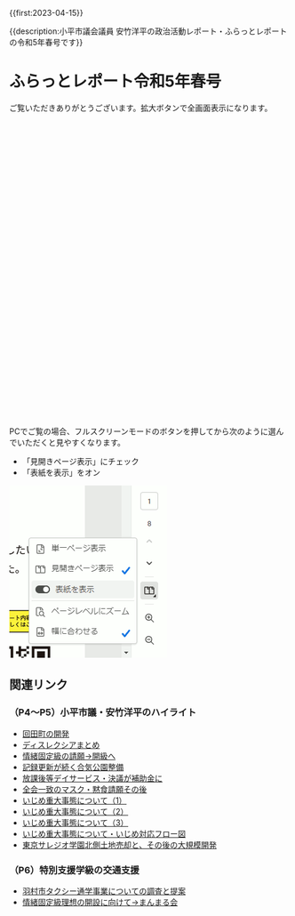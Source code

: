 {{first:2023-04-15}}

{{description:小平市議会議員 安竹洋平の政治活動レポート・ふらっとレポートの令和5年春号です}}

# ふらっとレポート令和5年春号

ご覧いただきありがとうございます。拡大ボタンで全画面表示になります。

<div id="adobe-dc-view" style="height: 500px; width: 100%; margin-bottom:3rem;"></div>
<script src="https://documentcloud.adobe.com/view-sdk/viewer.js" defer></script>
<script type="text/javascript">
    const previewConfig = {
        embedMode: "SIZED_CONTAINER",
        defaultViewMode: "TWO_COLUMN",
        showDownloadPDF: true
    }
	document.addEventListener("adobe_dc_view_sdk.ready", function(){ 
        url="./pdfs/flat-report-r5sp.pdf";
        const adobeDCView = new AdobeDC.View({clientId: "897dee58a3dd4a01b1de491cc8e563c3", locale: "ja-JP"});
        const fileName = (url.match(/^(?:[^:\/?#]+:)?(?:\/\/[^\/?#]*)?(?:([^?#]*\/)([^\/?#]*))?(\?[^#]*)?(?:#.*)?$/) ?? [])[2];
        adobeDCView.previewFile({
			content:{location:  {url: url}},
			metaData:{fileName: fileName}
		}, previewConfig);
	});
</script>

PCでご覧の場合、フルスクリーンモードのボタンを押してから次のように選んでいただくと見やすくなります。

- 「見開きページ表示」にチェック
- 「表紙を表示」をオン

![表示設定](./viewmode.png)



## 関連リンク

### （P4～P5）小平市議・安竹洋平のハイライト

- [回田町の開発](https://yasutakeyohei.com/books/yasutake/ippan/r1/9-gatu/tochi-jourei-keisi.html)
- [ディスレクシアまとめ](https://yasutakeyohei.com/books/dyslexia/)
- [情緒固定級の請願→開級へ](https://yasutakeyohei.com/books/yasutake/ippan/r4/9-gatu/3-joutyo-kotei-school-bus.html)
- [記録更新が続く合気公園整備](https://sagawa-aiki-park.com/keii-2/)
- [放課後等デイサービス・決議が補助金に](https://yasutakeyohei.com/books/reiwa3/20210907_teireikai/giin-gian-41.html)
- [全会一致のマスク・黙食請願その後](https://www.kodaira-kodomo.com/)
- [いじめ重大事態について（1）](https://yasutakeyohei.com/books/yasutake/ippan/r4/3-gatu/2-ijime-taiou-minaosi.html)
- [いじめ重大事態について（2）](https://yasutakeyohei.com/books/yasutake/ippan/r4/6-gatu/1-judai-jitai-kodomo-chusin.html)
- [いじめ重大事態について（3）](https://yasutakeyohei.com/books/yasutake/ippan/r4/9-gatu/1-judai-hitai-kyogi-toben.html)
- [いじめ重大事態について・いじめ対応フロー図](https://yasutakeyohei.com/books/yasutake/sonota/ijime/ijime-judai-jitai-flow.html)
- [東京サレジオ学園北側土地売却と、その後の大規模開発](https://yasutakeyohei.com/books/yasutake/ippan/r4/9-gatu/2-tokyo-saresio-kaihatu.html)

### （P6）特別支援学級の交通支援

- [羽村市タクシー通学事業についての調査と提案](./pdfs/hamura-taxi.pdf)
- [情緒固定級理想の開設に向けて→まんまる会](https://misaki2893.wixsite.com/manmaru1)

